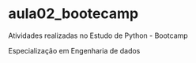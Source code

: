 # aula02_bootecamp

Atividades realizadas no Estudo de Python - Bootcamp

Especialização em Engenharia de dados

